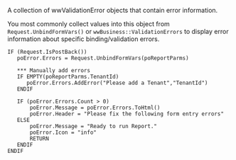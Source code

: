﻿A collection of wwValidationError objects that contain error information. 

You most commonly collect values into this object from `Request.UnbindFormVars()` or `wwBusiness::ValidationErrors` to display error information about specific binding/validation errors.

```foxpro
IF (Request.IsPostBack())
   poError.Errors = Request.UnbindFormVars(poReportParms)

   *** Manually add errors
   IF EMPTY(poReportParms.TenantId)
      poError.Errors.AddError("Please add a Tenant","TenantId")
   ENDIF

   IF (poError.Errors.Count > 0)
   	   poError.Message = poError.Errors.ToHtml()
   	   poError.Header = "Please fix the following form entry errors"
   ELSE
       poError.Message = "Ready to run Report."
       poError.Icon = "info"
       RETURN
   ENDIF               
ENDIF

```